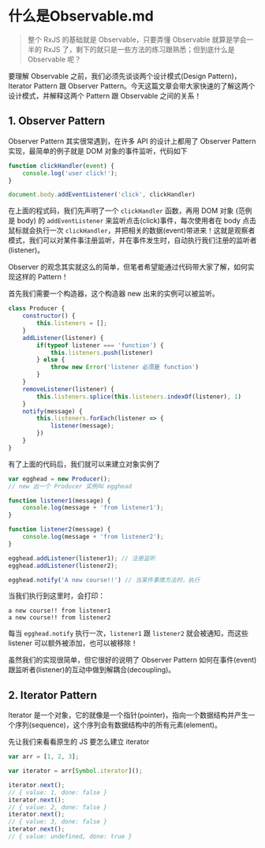  # 什么是Observable.md

>整个 RxJS 的基础就是 Observable，只要弄懂 Observable 就算是学会一半的 RxJS 了，剩下的就只是一些方法的练习跟熟悉；但到底什么是 Observable 呢？

要理解 Observable 之前，我们必须先谈谈两个设计模式(Design Pattern)， Iterator Pattern 跟 Observer Pattern。今天这篇文章会带大家快速的了解这两个设计模式，并解释这两个 Pattern 跟 Observable 之间的关系！

## 1. Observer Pattern

Observer Pattern 其实很常遇到，在许多 API 的设计上都用了 Observer Pattern 实现，最简单的例子就是 DOM 对象的事件监听，代码如下

```javascript
function clickHandler(event) {
    console.log('user click!');
}

document.body.addEventListener('click', clickHandler)
```

在上面的程式码，我们先声明了一个 `clickHandler` 函数，再用 DOM 对象 (范例是 body) 的 `addEventListener` 来监听点击(click)事件，每次使用者在 body 点击鼠标就会执行一次 `clickHandler`，并把相关的数据(event)带进来！这就是观察者模式，我们可以对某件事注册监听，并在事件发生时，自动执行我们注册的监听者(listener)。

Observer 的观念其实就这么的简单，但笔者希望能通过代码带大家了解，如何实现这样的 Pattern！

首先我们需要一个构造器，这个构造器 new 出来的实例可以被监听。

```javascript
class Producer {
    constructor() {
        this.listeners = [];
    }
    addListener(listener) {
        if(typeof listener === 'function') {
            this.listeners.push(listener)
        } else {
            throw new Error('listener 必须是 function')
        }
    }
    removeListener(listener) {
        this.listeners.splice(this.listeners.indexOf(listener), 1)
    }
    notify(message) {
        this.listeners.forEach(listener => {
            listener(message);
        })
    }
}
```

有了上面的代码后，我们就可以来建立对象实例了

```javascript
var egghead = new Producer(); 
// new 出一个 Producer 实例叫 egghead

function listener1(message) {
    console.log(message + 'from listener1');
}

function listener2(message) {
    console.log(message + 'from listener2');
}

egghead.addListener(listener1); // 注册监听
egghead.addListener(listener2);

egghead.notify('A new course!!') // 当某件事情方法时，执行
```

当我们执行到这里时，会打印：

```
a new course!! from listener1
a new course!! from listener2
```

每当 `egghead.notify` 执行一次，`listener1` 跟 `listener2` 就会被通知，而这些 listener 可以额外被添加，也可以被移除！

虽然我们的实现很简单，但它很好的说明了 Observer Pattern 如何在事件(event)跟监听者(listener)的互动中做到解耦合(decoupling)。

## 2. Iterator Pattern

Iterator 是一个对象，它的就像是一个指针(pointer)，指向一个数据结构并产生一个序列(sequence)，这个序列会有数据结构中的所有元素(element)。

先让我们来看看原生的 JS 要怎么建立 iterator

```javascript
var arr = [1, 2, 3];

var iterator = arr[Symbol.iterator]();

iterator.next();
// { value: 1, done: false }
iterator.next();
// { value: 2, done: false }
iterator.next();
// { value: 3, done: false }
iterator.next();
// { value: undefined, done: true }
```